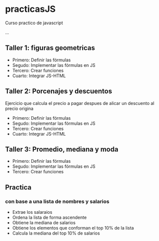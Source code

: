 # practicasJS
Curso practico de javascript 

...
## Taller 1: figuras geometricas
- Primero: Definir las fórmulas
- Segudo: Implementar las fórmulas en JS
- Tercero: Crear funciones
- Cuarto: Integrar JS-HTML

## Taller 2: Porcenajes y descuentos
Ejercicio que calcula el precio a pagar despues de alicar un descuento al precio origina
- Primero: Definir las fórmulas
- Segudo: Implementar las fórmulas en JS
- Tercero: Crear funciones 
- Cuarto: Integrar JS-HTML

## Taller 3: Promedio, mediana y moda

- Primero: Definir las fórmulas
- Segudo: Implementar las fórmulas en JS
- Tercero: Crear funciones 


## Practica
### con base a una lista de nombres y salarios
- Extrae los salaraios
- Ordena la lista de forma ascendente
- Obtiene la mediana de salarios
- Obtiene los elementos que conforman el top 10% de la lista
- Calcula la mediana del top 10% de salarios
